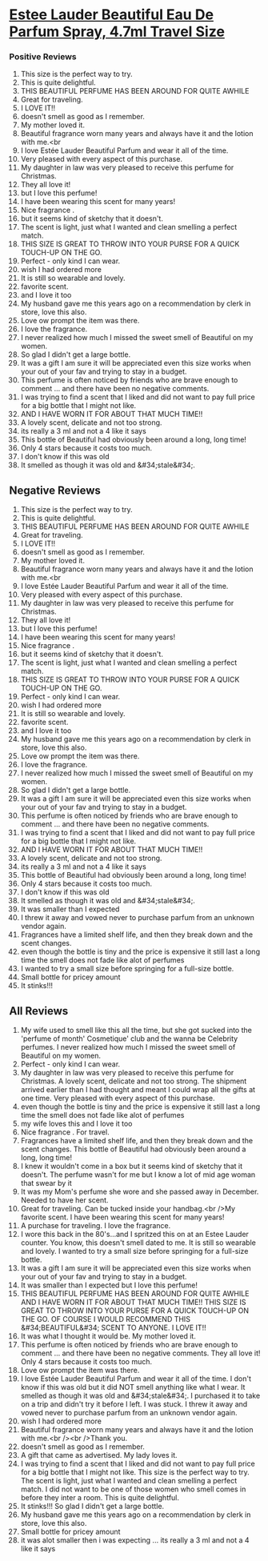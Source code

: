 # [Estee Lauder Beautiful Eau De Parfum Spray, 4.7ml Travel Size](https://products.checkmycream.com/products/Estee-Lauder-Beautiful-Eau-De-Parfum-Spray-4.7ml-Travel-Size.html)

### Positive Reviews

<ol>
      <li>This size is the perfect way to try.  </li>
      <li>This is quite delightful.</li>
      <li>THIS BEAUTIFUL PERFUME HAS BEEN AROUND FOR QUITE AWHILE</li>
      <li>Great for traveling.</li>
      <li>I LOVE IT!!</li>
      <li>doesn&#x27;t smell as good as I remember.</li>
      <li>My mother loved it.</li>
      <li>Beautiful fragrance worn many years and always have it and the lotion with me.&lt;br</li>
      <li>I love Estée Lauder Beautiful Parfum and wear it all of the time.</li>
      <li>Very pleased with every aspect of this purchase.</li>
      <li>My daughter in law was very pleased to receive this perfume for Christmas.</li>
      <li>They all love it!  </li>
      <li>but I love this perfume!</li>
      <li>I have been wearing this scent for many years!</li>
      <li>Nice fragrance .</li>
      <li>but it seems kind of sketchy that it doesn&#x27;t.</li>
      <li>The scent is light, just what I wanted and clean smelling a perfect match.  </li>
      <li>THIS SIZE IS GREAT TO THROW INTO YOUR PURSE FOR A QUICK TOUCH-UP ON THE GO.</li>
      <li>Perfect - only kind I can wear.</li>
      <li>wish I had ordered more</li>
      <li>It is still so wearable and lovely.</li>
      <li>favorite scent.  </li>
      <li>and I love it too</li>
      <li>My husband gave me this years ago on a recommendation by clerk in store, love this also.</li>
      <li>Love ow prompt the item was there.</li>
      <li>I love the fragrance.</li>
      <li>I never realized how much I missed the sweet smell of Beautiful on my women.</li>
      <li>So glad I didn&#x27;t get a large bottle.</li>
      <li>It was a gift I am sure it will be appreciated even this size works when your out of your fav and trying to stay in a budget.</li>
      <li>This perfume is often noticed by friends who are brave enough to comment ... and there have been no negative comments.  </li>
      <li>I was trying to find a scent that I liked and did not want to pay full price for a big bottle that I might not like.  </li>
      <li>AND I HAVE WORN IT FOR ABOUT THAT MUCH TIME!!</li>
      <li>A  lovely scent, delicate and not too strong.</li>
      <li>its really a 3 ml and not a 4 like it says</li>
      <li>This bottle of Beautiful had obviously been around a long, long time!</li>
      <li>Only 4 stars because it costs too much.</li>
      <li>I don&#x27;t know if this was old</li>
      <li>It smelled as though it was old and &amp;#34;stale&amp;#34;.</li>
</ol>


<h2>Negative Reviews</h2>
<ol>
<li> This size is the perfect way to try.  </li>
<li> This is quite delightful.</li>
<li> THIS BEAUTIFUL PERFUME HAS BEEN AROUND FOR QUITE AWHILE</li>
<li> Great for traveling.</li>
<li> I LOVE IT!!</li>
<li> doesn&#x27;t smell as good as I remember.</li>
<li> My mother loved it.</li>
<li> Beautiful fragrance worn many years and always have it and the lotion with me.&lt;br</li>
<li> I love Estée Lauder Beautiful Parfum and wear it all of the time.</li>
<li> Very pleased with every aspect of this purchase.</li>
<li> My daughter in law was very pleased to receive this perfume for Christmas.</li>
<li> They all love it!  </li>
<li> but I love this perfume!</li>
<li> I have been wearing this scent for many years!</li>
<li> Nice fragrance .</li>
<li> but it seems kind of sketchy that it doesn&#x27;t.</li>
<li> The scent is light, just what I wanted and clean smelling a perfect match.  </li>
<li> THIS SIZE IS GREAT TO THROW INTO YOUR PURSE FOR A QUICK TOUCH-UP ON THE GO.</li>
<li> Perfect - only kind I can wear.</li>
<li> wish I had ordered more</li>
<li> It is still so wearable and lovely.</li>
<li> favorite scent.  </li>
<li> and I love it too</li>
<li> My husband gave me this years ago on a recommendation by clerk in store, love this also.</li>
<li> Love ow prompt the item was there.</li>
<li> I love the fragrance.</li>
<li> I never realized how much I missed the sweet smell of Beautiful on my women.</li>
<li> So glad I didn&#x27;t get a large bottle.</li>
<li> It was a gift I am sure it will be appreciated even this size works when your out of your fav and trying to stay in a budget.</li>
<li> This perfume is often noticed by friends who are brave enough to comment ... and there have been no negative comments.  </li>
<li> I was trying to find a scent that I liked and did not want to pay full price for a big bottle that I might not like.  </li>
<li> AND I HAVE WORN IT FOR ABOUT THAT MUCH TIME!!</li>
<li> A  lovely scent, delicate and not too strong.</li>
<li> its really a 3 ml and not a 4 like it says</li>
<li> This bottle of Beautiful had obviously been around a long, long time!</li>
<li> Only 4 stars because it costs too much.</li>
<li> I don&#x27;t know if this was old</li>
<li> It smelled as though it was old and &amp;#34;stale&amp;#34;.</li>
<li> It was smaller than I expected</li>
<li> I threw it away and vowed never to purchase parfum from an unknown vendor again.</li>
<li> Fragrances have a limited shelf life, and then they break down and the scent changes.</li>
<li> even though the bottle is tiny and the price is expensive it still last a long time the smell does not fade like alot of perfumes</li>
<li> I wanted to try a small size before springing for a full-size bottle.</li>
<li> Small bottle for pricey amount</li>
<li> It stinks!!!</li>
</ol>

<h2>All Reviews</h2>

<ol>
    <li> My wife used to smell like this all the time, but she got sucked into the &#x27;perfume of month&#x27; Cosmetique&#x27; club and the wanna be Celebrity perfumes.  I never realized how much I missed the sweet smell of Beautiful on my women.</li>
    <li> Perfect - only kind I can wear.</li>
    <li> My daughter in law was very pleased to receive this perfume for Christmas. A  lovely scent, delicate and not too strong. The shipment arrived earlier than I had thought and meant I could wrap all the gifts at one time. Very pleased with every aspect of this purchase.</li>
    <li> even though the bottle is tiny and the price is expensive it still last a long time the smell does not fade like alot of perfumes</li>
    <li> my wife loves this and I love it too</li>
    <li> Nice fragrance . For travel.</li>
    <li> Fragrances have a limited shelf life, and then they break down and the scent changes. This bottle of Beautiful had obviously been around a long, long time!</li>
    <li> I knew it wouldn&#x27;t come in a box but it seems kind of sketchy that it doesn&#x27;t. The perfume wasn&#x27;t for me but I know a lot of mid age woman that swear by it</li>
    <li> It was my Mom&#x27;s perfume she wore and she passed away in December. Needed to have her scent.</li>
    <li> Great for traveling. Can be tucked inside your handbag.&lt;br /&gt;My favorite scent.  I have been wearing this scent for many years!</li>
    <li> A purchase for traveling.  I love the fragrance.</li>
    <li> I wore this back in the 80&#x27;s...and I spritzed this on at an Estee Lauder counter. You know, this doesn&#x27;t smell dated to me. It is still so wearable and lovely. I wanted to try a small size before springing for a full-size bottle.</li>
    <li> It was a gift I am sure it will be appreciated even this size works when your out of your fav and trying to stay in a budget.</li>
    <li> It was smaller than I expected but I love this perfume!</li>
    <li> THIS BEAUTIFUL PERFUME HAS BEEN AROUND FOR QUITE AWHILE AND I HAVE WORN IT FOR ABOUT THAT MUCH TIME!! THIS SIZE IS GREAT TO THROW INTO YOUR PURSE FOR A QUICK TOUCH-UP ON THE GO. OF COURSE I WOULD RECOMMEND THIS &amp;#34;BEAUTIFUL&amp;#34; SCENT TO ANYONE. I LOVE IT!!</li>
    <li> It was what I thought it would be.  My mother loved it.</li>
    <li> This perfume is often noticed by friends who are brave enough to comment ... and there have been no negative comments.  They all love it!  Only 4 stars because it costs too much.</li>
    <li> Love ow prompt the item was there.</li>
    <li> I love Estée Lauder Beautiful Parfum and wear it all of the time. I don&#x27;t know if this was old but it did NOT smell anything like what I wear. It smelled as though it was old and &amp;#34;stale&amp;#34;. I purchased it to take on a trip and didn&#x27;t try it before I left. I was stuck. I threw it away and vowed never to purchase parfum from an unknown vendor again.</li>
    <li> wish I had ordered more</li>
    <li> Beautiful fragrance worn many years and always have it and the lotion with me.&lt;br /&gt;&lt;br /&gt;Thank you.</li>
    <li> doesn&#x27;t smell as good as I remember.</li>
    <li> A gift that came as advertised. My lady loves it.</li>
    <li> I was trying to find a scent that I liked and did not want to pay full price for a big bottle that I might not like.  This size is the perfect way to try.  The scent is light, just what I wanted and clean smelling a perfect match.  I did not want to be one of those women who smell comes in before they inter a room.  This is quite delightful.</li>
    <li> It stinks!!! So glad I didn&#x27;t get a large bottle.</li>
    <li> My husband gave me this years ago on a recommendation by clerk in store, love this also.</li>
    <li> Small bottle for pricey amount</li>
    <li> it was alot smaller then i was expecting ... its really a 3 ml and not a 4 like it says</li>
</ol>




